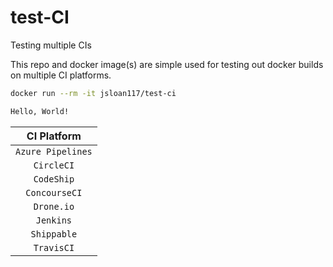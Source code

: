 # test-CI

Testing multiple CIs

This repo and docker image(s) are simple used for testing out docker builds on multiple CI platforms.

```bash
docker run --rm -it jsloan117/test-ci

Hello, World!

```

| CI Platform       |
|:-----------------:|
| `Azure Pipelines` |
| `CircleCI`        |
| `CodeShip`        |
| `ConcourseCI`     |
| `Drone.io`        |
| `Jenkins`         |
| `Shippable`       |
| `TravisCI`        |
